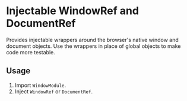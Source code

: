 # Injectable WindowRef and DocumentRef

Provides injectable wrappers around the browser's native window and document
objects. Use the wrappers in place of global objects to make code more testable.

## Usage

1.  Import `WindowModule`.
2.  Inject `WindowRef` or `DocumentRef`.
